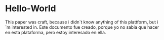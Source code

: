 # Hello-World

This paper was craft, because i didn´t know anything of this plattform, but i´m interested in.
Este documento fue creado, porque yo no sabia que hacer en esta plataforma, pero estoy interesado en ella.
